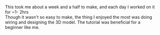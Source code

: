 This took me about a week and a half to make, and each day I worked on it for ~1- 2hrs <br>
Though it wasn't so easy to make, the thing I enjoyed the most was doing wiring and designing the 3D model. The tutorial was beneficial for a beginner like me.
